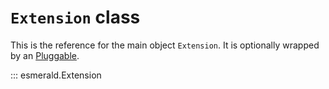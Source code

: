 # **`Extension`** class

This is the reference for the main object `Extension`. It is optionally wrapped by
an [Pluggable](./pluggables.md).

::: esmerald.Extension
